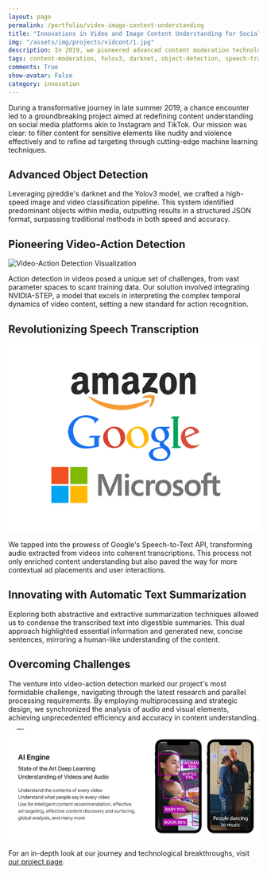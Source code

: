 ```yaml
---
layout: page
permalink: /portfolio/video-image-content-understanding
title: "Innovations in Video and Image Content Understanding for Social Media Platforms"
img: "/assets/img/projects/vidcont/1.jpg"
description: In 2019, we pioneered advanced content moderation technologies, utilizing Yolov3 and darknet for real-time object detection and addressing challenges in video-action detection, speech transcription, and automatic text summarization to enhance user experience and ad targeting on social platforms.
tags: content-moderation, Yolov3, darknet, object-detection, speech-transcription, text-summarization, video-action-detection
comments: True
show-avatar: False
category: innovation
---
```


During a transformative journey in late summer 2019, a chance encounter led to a groundbreaking project aimed at redefining content understanding on social media platforms akin to Instagram and TikTok. Our mission was clear: to filter content for sensitive elements like nudity and violence effectively and to refine ad targeting through cutting-edge machine learning techniques.

## Advanced Object Detection

Leveraging pjreddie's darknet and the Yolov3 model, we crafted a high-speed image and video classification pipeline. This system identified predominant objects within media, outputting results in a structured JSON format, surpassing traditional methods in both speed and accuracy.

## Pioneering Video-Action Detection

<img src="https://github.com/NVlabs/STEP/blob/master/example.gif?raw=true" width="800" alt="Video-Action Detection Visualization"/>

Action detection in videos posed a unique set of challenges, from vast parameter spaces to scant training data. Our solution involved integrating NVIDIA-STEP, a model that excels in interpreting the complex temporal dynamics of video content, setting a new standard for action recognition.

## Revolutionizing Speech Transcription

<div style="text-align:center"><img src="/assets/img/projects/vidcont/2.png" alt="Speech Transcription Process"/></div>

We tapped into the prowess of Google's Speech-to-Text API, transforming audio extracted from videos into coherent transcriptions. This process not only enriched content understanding but also paved the way for more contextual ad placements and user interactions.

## Innovating with Automatic Text Summarization

Exploring both abstractive and extractive summarization techniques allowed us to condense the transcribed text into digestible summaries. This dual approach highlighted essential information and generated new, concise sentences, mirroring a human-like understanding of the content.

## Overcoming Challenges

The venture into video-action detection marked our project's most formidable challenge, navigating through the latest research and parallel processing requirements. By employing multiprocessing and strategic design, we synchronized the analysis of audio and visual elements, achieving unprecedented efficiency and accuracy in content understanding.

<div style="text-align:center"><img src="/assets/img/projects/vidcont/1.jpg" alt="Project Overview Image"/></div>

For an in-depth look at our journey and technological breakthroughs, visit [our project page](https://video.io).

